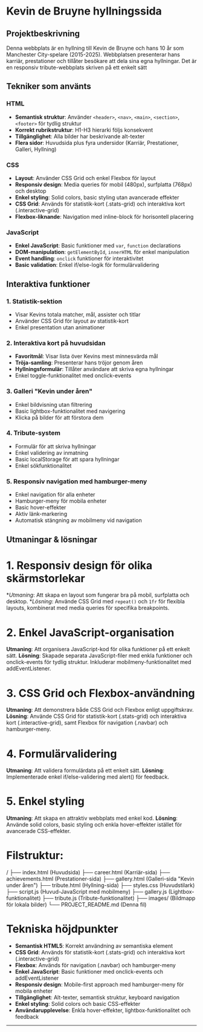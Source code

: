 # Kevin de Bruyne hyllningssida

## Projektbeskrivning

Denna webbplats är en hyllning till Kevin de Bruyne och hans 10 år som Manchester City-spelare (2015-2025). Webbplatsen presenterar hans karriär, prestationer och tillåter besökare att dela sina egna hyllningar. Det är en responsiv tribute-webbplats skriven på ett enkelt sätt

## Tekniker som använts

### HTML
- **Semantisk struktur**: Använder `<header>`, `<nav>`, `<main>`, `<section>`, `<footer>` för tydlig struktur
- **Korrekt rubrikstruktur**: H1-H3 hierarki följs konsekvent
- **Tillgänglighet**: Alla bilder har beskrivande alt-texter
- **Flera sidor**: Huvudsida plus fyra undersidor (Karriär, Prestationer, Galleri, Hyllning)

### CSS
- **Layout**: Använder CSS Grid och enkel Flexbox för layout
- **Responsiv design**: Media queries för mobil (480px), surfplatta (768px) och desktop
- **Enkel styling**: Solid colors, basic styling utan avancerade effekter
- **CSS Grid**: Används för statistik-kort (.stats-grid) och interaktiva kort (.interactive-grid)
- **Flexbox-liknande**: Navigation med inline-block för horisontell placering

### JavaScript
- **Enkel JavaScript**: Basic funktioner med `var`, `function` declarations
- **DOM-manipulation**: `getElementById`, `innerHTML` för enkel manipulation
- **Event handling**: `onclick` funktioner för interaktivitet
- **Basic validation**: Enkel if/else-logik för formulärvalidering

## Interaktiva funktioner

### 1. Statistik-sektion
- Visar Kevins totala matcher, mål, assister och titlar
- Använder CSS Grid för layout av statistik-kort
- Enkel presentation utan animationer

### 2. Interaktiva kort på huvudsidan
- **Favoritmål**: Visar lista över Kevins mest minnesvärda mål
- **Tröja-samling**: Presenterar hans tröjor genom åren
- **Hyllningsformulär**: Tillåter användare att skriva egna hyllningar
- Enkel toggle-funktionalitet med onclick-events

### 3. Galleri "Kevin under åren"
- Enkel bildvisning utan filtrering
- Basic lightbox-funktionalitet med navigering
- Klicka på bilder för att förstora dem

### 4. Tribute-system
- Formulär för att skriva hyllningar
- Enkel validering av inmatning
- Basic localStorage för att spara hyllningar
- Enkel sökfunktionalitet

### 5. Responsiv navigation med hamburger-meny
- Enkel navigation för alla enheter
- Hamburger-meny för mobila enheter
- Basic hover-effekter
- Aktiv länk-markering
- Automatisk stängning av mobilmeny vid navigation

## Utmaningar & lösningar

# 1. Responsiv design för olika skärmstorlekar
**Utmaning*: Att skapa en layout som fungerar bra på mobil, surfplatta och desktop.
**Lösning*: Använde CSS Grid med `repeat()` och `1fr` för flexibla layouts, kombinerat med media queries för specifika breakpoints.

# 2. Enkel JavaScript-organisation
**Utmaning**: Att organisera JavaScript-kod för olika funktioner på ett enkelt sätt.
**Lösning**: Skapade separata JavaScript-filer med enkla funktioner och onclick-events för tydlig struktur. Inkluderar mobilmeny-funktionalitet med addEventListener.

# 3. CSS Grid och Flexbox-användning
**Utmaning**: Att demonstrera både CSS Grid och Flexbox enligt uppgiftskrav.
**Lösning**: Använde CSS Grid för statistik-kort (.stats-grid) och interaktiva kort (.interactive-grid), samt Flexbox för navigation (.navbar) och hamburger-meny.

# 4. Formulärvalidering
**Utmaning**: Att validera formulärdata på ett enkelt sätt.
**Lösning**: Implementerade enkel if/else-validering med alert() för feedback.

# 5. Enkel styling
**Utmaning**: Att skapa en attraktiv webbplats med enkel kod.
**Lösning**: Använde solid colors, basic styling och enkla hover-effekter istället för avancerade CSS-effekter.

# Filstruktur:

/
├── index.html          (Huvudsida)
├── career.html         (Karriär-sida)
├── achievements.html   (Prestationer-sida)
├── gallery.html        (Galleri-sida "Kevin under åren")
├── tribute.html        (Hyllning-sida)
├── styles.css          (Huvudstilark)
├── script.js           (Huvud-JavaScript med mobilmeny)
├── gallery.js          (Lightbox-funktionalitet)
├── tribute.js          (Tribute-funktionalitet)
├── images/             (Bildmapp för lokala bilder)
└── PROJECT_README.md   (Denna fil)

# Tekniska höjdpunkter

- **Semantisk HTML5**: Korrekt användning av semantiska element
- **CSS Grid**: Används för statistik-kort (.stats-grid) och interaktiva kort (.interactive-grid)
- **Flexbox**: Används för navigation (.navbar) och hamburger-meny
- **Enkel JavaScript**: Basic funktioner med onclick-events och addEventListener
- **Responsiv design**: Mobile-first approach med hamburger-meny för mobila enheter
- **Tillgänglighet**: Alt-texter, semantisk struktur, keyboard navigation
- **Enkel styling**: Solid colors och basic CSS-effekter
- **Användarupplevelse**: Enkla hover-effekter, lightbox-funktionalitet och feedback

---
